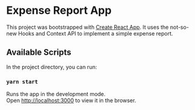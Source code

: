 # Expense Report App

This project was bootstrapped with [Create React App](https://github.com/facebook/create-react-app). It uses the not-so-new Hooks and Context API to implement a simple expense report.

## Available Scripts

In the project directory, you can run:

### `yarn start`

Runs the app in the development mode.\
Open [http://localhost:3000](http://localhost:3000) to view it in the browser.

